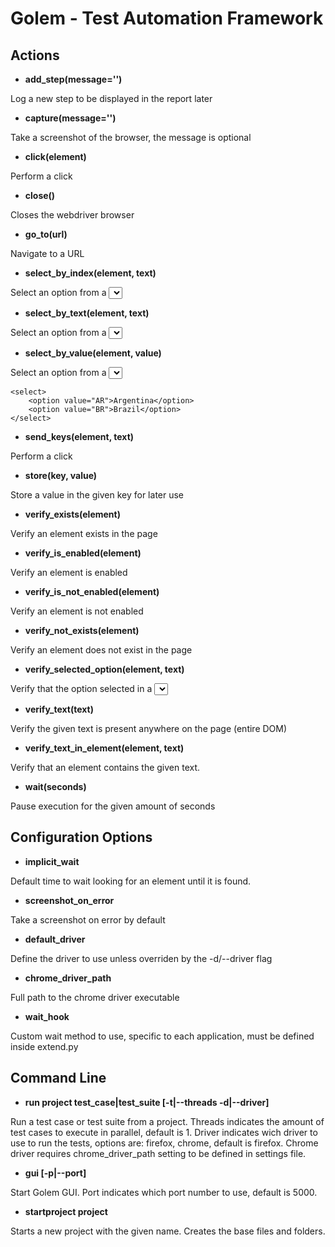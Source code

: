 Golem - Test Automation Framework
==================================================


Actions
--------------------------------------


- **add_step(message='')**

Log a new step to be displayed in the report later

- **capture(message='')**

Take a screenshot of the browser, the message is optional

 - **click(element)**

Perform a click

- **close()**

Closes the webdriver browser

 - **go_to(url)**

Navigate to a URL

- **select_by_index(element, text)**

Select an option from a <select> by the index of the option

- **select_by_text(element, text)**

Select an option from a <select> by the option text

- **select_by_value(element, value)**

Select an option from a <select> by the option value. For example:
```
<select>
    <option value="AR">Argentina</option>
    <option value="BR">Brazil</option>
</select>
```

- **send_keys(element, text)**

Perform a click

- **store(key, value)**

Store a value in the given key for later use

- **verify_exists(element)**

Verify an element exists in the page

- **verify_is_enabled(element)**

Verify an element is enabled

- **verify_is_not_enabled(element)**

Verify an element is not enabled

- **verify_not_exists(element)**

Verify an element does not exist in the page

- **verify_selected_option(element, text)**

Verify that the option selected in a <select> is the one given (by the option text)

- **verify_text(text)**

Verify the given text is present anywhere on the page (entire DOM)

- **verify_text_in_element(element, text)**

Verify that an element contains the given text.

- **wait(seconds)**

Pause execution for the given amount of seconds


Configuration Options
--------------------------------------

- **implicit_wait**

Default time to wait looking for an element until it is found.

- **screenshot_on_error**

Take a screenshot on error by default

- **default_driver**

Define the driver to use unless overriden by the -d/--driver flag

- **chrome_driver_path**

Full path to the chrome driver executable

- **wait_hook**

Custom wait method to use, specific to each application, must be defined inside extend.py


Command Line
--------------------------------------

- **run project test_case|test_suite [-t|--threads -d|--driver]**

Run a test case or test suite from a project. Threads indicates the amount of test cases to execute in parallel, default is 1. Driver indicates wich driver to use to run the tests, options are: firefox, chrome, default is firefox. Chrome driver requires chrome_driver_path setting to be defined in settings file.

- **gui [-p|--port]**

Start Golem GUI. Port indicates which port number to use, default is 5000.

- **startproject project**

Starts a new project with the given name. Creates the base files and folders.